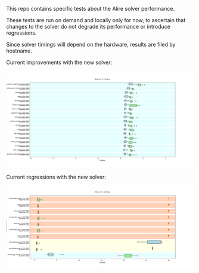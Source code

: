 This repo contains specific tests about the Alire solver performance.

These tests are run on demand and locally only for now, to ascertain that
changes to the solver do not degrade its performance or introduce regressions.

Since solver timings will depend on the hardware, results are filed by
hostname.

Current improvements with the new solver:

<img src="master_vs_2.0.2_improv.png" width="800">

Current regressions with the new solver:

<img src="master_vs_2.0.2_reg.png" width="800">